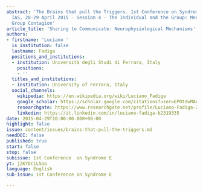 ```yaml
---
abstract: 'The Brains that pull the Triggers. 1st Conference on Syndrome E, Paris
  IAS, 28-29 April 2015 - Session 4 - The Individual and the Group: Mechanisms of
  Group Contagion'
article_title: 'Sharing to Communicate: Neurophysiological Mechanisms'
authors:
- firstname: 'Luciano '
  is_institution: false
  lastname: Fadiga
  positions_and_institutions:
  - institution: Università degli Studi di Ferrara, Italy
    positions:
    - ''
  titles_and_institutions:
  - institution: University of Ferrara, Italy
  social_channels:
    wikipedia: https://en.wikipedia.org/wiki/Luciano_Fadiga
    google_scholar: https://scholar.google.com/citations?user=EPOtdwMAAAAJ&hl=fr
    researchgate: https://www.researchgate.net/profile/Luciano-Fadiga-2
    linkedin: https://it.linkedin.com/in/luciano-fadiga-b2319335
date: 2015-04-29T10:00:00.000+00:00
highlight: false
issue: content/issues/brains-that-pull-the-triggers.md
needDOI: false
published: true
start: false
stop: false
subissue: 1st Conference  on Syndrome E
yt: j2KYDciL5ao
language: English
sub-issue: 1st Conference on Syndrome E

---
```

<Youtube yt="IqlQp5gyfts" caption ="Bioéthique et laïcité" start="false" stop="false"></Youtube>